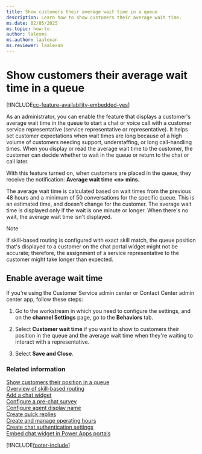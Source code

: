 ```yaml
---
title: Show customers their average wait time in a queue
description: Learn how to show customers their average wait time.
ms.date: 02/05/2025
ms.topic: how-to
author: lalexms
ms.author: laalexan
ms.reviewer: laalexan
---
```


# Show customers their average wait time in a queue


[!INCLUDE[cc-feature-availability-embedded-yes](../../includes/cc-feature-availability-embedded-yes.md)]


As an administrator, you can enable the feature that displays a customer's average wait time in the queue to start a chat or voice call with a customer service representative (service representative or representative). It helps set customer expectations when wait times are long because of a high volume of customers needing support, understaffing, or long call-handling times. When you display or read the average wait time to the customer, the customer can decide whether to wait in the queue or return to the chat or call later.

With this feature turned on, when customers are placed in the queue, they receive the notification: **Average wait time \<n\> mins.**

The average wait time is calculated based on wait times from the previous 48 hours and a minimum of 50 conversations for the specific queue. This is an estimated time, and doesn't change for the customer. The average wait time is displayed only if the wait is one minute or longer. When there's no wait, the average wait time isn't displayed.

> [!NOTE]
> If skill-based routing is configured with exact skill match, the queue position that's displayed to a customer on the chat portal widget might not be accurate; therefore, the assignment of a service representative to the customer might take longer than expected.

## Enable average wait time

If you're using the Customer Service admin center or Contact Center admin center app, follow these steps:

1. Go to the workstream in which you need to configure the settings, and on the **channel Settings** page, go to the **Behaviors** tab.

2. Select **Customer wait time** if you want to show to customers their position in the queue and the average wait time when they're waiting to interact with a representative.

3. Select **Save and Close**.

### Related information

[Show customers their position in a queue](show-queue.md) <br>
[Overview of skill-based routing](overview-skill-work-distribution.md) <br>
[Add a chat widget](add-chat-widget.md) <br>
[Configure a pre-chat survey](configure-pre-chat-survey.md) <br>
[Configure agent display name](agent-display-name.md)<br>
[Create quick replies](create-quick-replies.md) <br>
[Create and manage operating hours](create-operating-hours.md) <br>
[Create chat authentication settings](create-chat-auth-settings.md) <br>
[Embed chat widget in Power Apps portals](embed-chat-widget-portal.md)


[!INCLUDE[footer-include](../../includes/footer-banner.md)]
